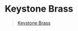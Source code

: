 <div id="fb-root"></div>
<script async defer crossorigin="anonymous" src="https://connect.facebook.net/en_US/sdk.js#xfbml=1&version=v9.0" nonce="mxX4CoYP"></script>

# Keystone Brass

<div class="fb-page" data-href="https://fb.com/KeystoneBrass" data-tabs="Home" data-width="" data-height="" data-small-header="true" data-adapt-container-width="true" data-hide-cover="true" data-show-facepile="false">
  <blockquote cite="https://fb.com/KeystoneBrass" class="fb-xfbml-parse-ignore">
    <a href="https://l.facebook.com/l.php?u=https%3A%2F%2Ffb.com%2FKeystoneBrass&amp;h=AT329mYqFlbSjnMxZGscRRtC41X7tJKc_onEGmBbx1Vg0Xx2M9wdJbexAiG_pEnbr4bujvoYtMAm14wL9-7m0Bc5Br7Zl97u7B5YCz_ABp9Lavjw87mny3l1xeX2JndoOAqk6b-8_IItcuQc5UejXw" target="_blank" rel="noopener nofollow" data-lynx-mode="asynclazy">Keystone Brass</a>
  </blockquote>
</div>
